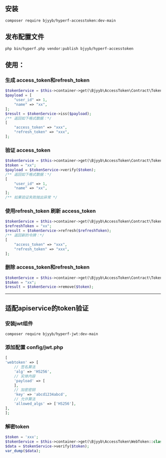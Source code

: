 
## 安装

`composer require bjyyb/hyperf-accesstoken:dev-main`

## 发布配置文件 

`php bin/hyperf.php vendor:publish bjyyb/hyperf-accesstoken`

## 使用：

### 生成 access_token和refresh_token 

```php
$tokenService = $this->container->get(\Bjyyb\AccessToken\Contract\TokenInterface::class);
$payload = [
    "user_id" => 1,
    "name" => "xx",
];
$result = $tokenService->iss($payload);
/** 返回如下格式数据：*/
[
    "access_token" => "xxx",
    "refresh_token" => "xxx",
];
```

### 验证 access_token

```php
$tokenService = $this->container->get(\Bjyyb\AccessToken\Contract\TokenInterface::class);
$token = "xx";
$payload = $tokenService->verify($token);
/** 返回如下格式数据：*/
[
    "user_id" => 1,
    "name" => "xx",
];
/** 如果验证失败抛出异常 */
```

### 使用refresh_token 刷新 access_token 

```php
$tokenService = $this->container->get(\Bjyyb\AccessToken\Contract\TokenInterface::class);
$refreshToken = "xx";
$result = $tokenService->refresh($refreshToken);
/** 返回新的令牌：*/
[
    "access_token" => "xxx",
    "refresh_token" => "xxx",
];
```
### 删除 access_token和refresh_token 

```php
$tokenService = $this->container->get(\Bjyyb\AccessToken\Contract\TokenInterface::class);
$token = "xx";
$result = $tokenService->remove($token);
```

----
## 适配apiservice的token验证 

### 安装jwt组件 

`composer require bjyyb/hyperf-jwt:dev-main`

### 添加配置 config/jwt.php
```php
[
'webtoken' => [
    // 签名算法
    'alg' => 'HS256',
    // 实体内容
    'payload' => [
    ],
    // 加密密钥
    'key' => 'abcd1234abcd',
    // 允许算法
    'allowed_algs' => ['HS256'],
],
];
```

### 解密token 

```php
$token = 'xxx';
$tokenService = $this->container->get(\Bjyyb\AccessToken\WebToken::class);
$data = $tokenService->verify($token);
var_dump($data);
``` 
